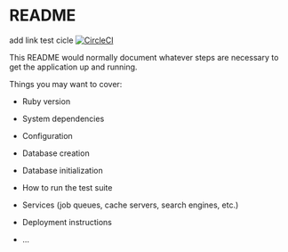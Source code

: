 
# README
add link test cicle
[![CircleCI](https://circleci.com/gh/RSRBX07/exo-ernst.svg?style=svg)](https://circleci.com/gh/RSRBX07/exo-ernst)


This README would normally document whatever steps are necessary to get the
application up and running.

Things you may want to cover:

* Ruby version

* System dependencies

* Configuration

* Database creation

* Database initialization

* How to run the test suite

* Services (job queues, cache servers, search engines, etc.)

* Deployment instructions

* ...
